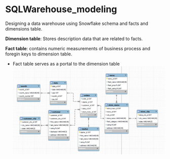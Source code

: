 # SQLWarehouse_modeling
Designing a data warehouse using Snowflake schema and facts and dimensions table.

**Dimension table**: Stores description data that are related to facts.

**Fact table**: contains numeric measurements of business process and foregin keys to dimension table.  
  - Fact table serves as a portal to the dimension table
![](dash_snowflake_schema.jpg)
